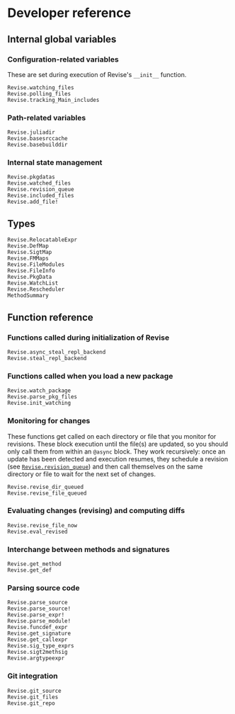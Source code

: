 # Developer reference

## Internal global variables

### Configuration-related variables

These are set during execution of Revise's `__init__` function.

```@docs
Revise.watching_files
Revise.polling_files
Revise.tracking_Main_includes
```

### Path-related variables

```@docs
Revise.juliadir
Revise.basesrccache
Revise.basebuilddir
```

### Internal state management

```@docs
Revise.pkgdatas
Revise.watched_files
Revise.revision_queue
Revise.included_files
Revise.add_file!
```

## Types

```@docs
Revise.RelocatableExpr
Revise.DefMap
Revise.SigtMap
Revise.FMMaps
Revise.FileModules
Revise.FileInfo
Revise.PkgData
Revise.WatchList
Revise.Rescheduler
MethodSummary
```

## Function reference

### Functions called during initialization of Revise

```@docs
Revise.async_steal_repl_backend
Revise.steal_repl_backend
```

### Functions called when you load a new package

```@docs
Revise.watch_package
Revise.parse_pkg_files
Revise.init_watching
```

### Monitoring for changes

These functions get called on each directory or file that you monitor for revisions.
These block execution until the file(s) are updated, so you should only call them from
within an `@async` block.
They work recursively: once an update has been detected and execution resumes,
they schedule a revision (see [`Revise.revision_queue`](@ref)) and
then call themselves on the same directory or file to wait for the next set of changes.

```@docs
Revise.revise_dir_queued
Revise.revise_file_queued
```

### Evaluating changes (revising) and computing diffs

```@docs
Revise.revise_file_now
Revise.eval_revised
```

### Interchange between methods and signatures

```@docs
Revise.get_method
Revise.get_def
```

### Parsing source code

```@docs
Revise.parse_source
Revise.parse_source!
Revise.parse_expr!
Revise.parse_module!
Revise.funcdef_expr
Revise.get_signature
Revise.get_callexpr
Revise.sig_type_exprs
Revise.sigt2methsig
Revise.argtypeexpr
```

### Git integration

```@docs
Revise.git_source
Revise.git_files
Revise.git_repo
```
